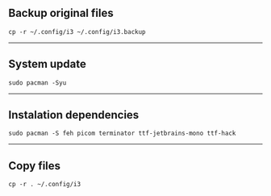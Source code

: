 ## Backup original files
```
cp -r ~/.config/i3 ~/.config/i3.backup
```

---

## System update
```
sudo pacman -Syu
```

---

## Instalation dependencies
```
sudo pacman -S feh picom terminator ttf-jetbrains-mono ttf-hack
```

---

## Copy files
```
cp -r . ~/.config/i3
```
